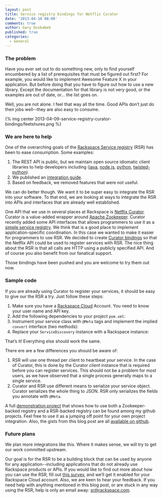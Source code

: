 ```yaml
---
layout: post
title: Service registry bindings for Netflix Curator
date: '2013-04-10 08:00'
comments: true
author: Gary Dusbabek
published: true
categories:
  - General
---
```


### The problem

Have you ever set out to do something new, only to find yourself encumbered by a list of prerequisites that
must be figured out first?  For example, you would like to implement Awesome Feature X in your application.
But before doing that you have to figure out how to use a new library.  Except the documentation for that
library is not very good, or the examples are out of date, or... the list goes on.

<!-- more -->

Well, you are not alone. I feel that way all the time.  Good APIs don’t just do their jobs well--they are
also easy to consume.

{% img center 2013-04-09-service-registry-curator-bindings/feetshures.png %}

### We are here to help

One of the overarching goals of the [Rackspace Service registry](https://dfw.registry.api.rackspacecloud.com/)
(RSR) has been to ease consumption.  Some examples:

1. The REST API is public, but we maintain open source idiomatic client libraries to help developers including
   ([java](https://github.com/racker/java-service-registry-client),
   [node.js](https://github.com/racker/node-service-registry-client),
   [python](https://github.com/racker/python-service-registry-client),
   [twisted-python](https://github.com/racker/python-twisted-service-registry-client)).
2. We published an [integration guide](http://docs.rackspace.com/rsr/api/v1.0/sr-devguide/content/integration-instructions.html).
3. Based on feedback, we removed features that were not useful.

We can do better though.  We want it to be super easy to integrate the RSR into your software.
To that end, we are looking at ways to integrate the RSR into APIs and interfaces that are already
well established.

One API that we use in several places at Rackspace is
[Netflix Curator](https://github.com/netflix/curator).  Curator is a value-added wrapper around
[Apache Zookeeper](http://zookeeper.apache.org/).  Curator recently added some API interfaces that allows programmers
to use it as a [simple service registry](https://github.com/Netflix/curator/wiki/Service-Discovery).  We think that
is a good place to implement application-specific coordination.  In this case we wanted to make it easier for
programmers to use RSR.  We decided to create
[Curator bindings](https://github.com/racker/java-service-registry-client/pull/20) so that the Netflix API could be
used to register services with RSR.  The nice thing about the RSR
is that all calls are HTTP using a publicly specified API.  And of course you also benefit from our fanatical support.

Those bindings have been pushed and you are welcome to try them out now.

### Sample code

If you are already using Curator to register your services, it should be easy to give our the RSR a try.
Just follow these steps:


1. Make sure you have a [Rackspace Cloud](http://www.rackspace.com/cloud/) Account.  You need to know your user
   name and API key.
2. Add the following dependencies to your project <code>pom.xml</code>:
   <script src="https://gist.github.com/gdusbabek/5338824.js?file=pom_snippet.xml" type="text/javascript"></script>
3. Instrument your service class with <code>@Meta</code> tags and implement the implied <code>convert</code> interface
   (two methods):
   <script src="https://gist.github.com/gdusbabek/5338824.js?file=service_class_0.java" type="text/javascript"></script>
4. Replace your <code>ServiceDiscovery</code> instance with a Rackspace instance:
   <script src="https://gist.github.com/gdusbabek/5338824.js?file=rsr_discovery_build.java" type="text/javascript"></script>

That’s it!  Everything else should work the same.

There ere are a few differences you should be aware of:

1.  RSR will use one thread per client to heartbeat your service.  In the case of Curator, this is done by the
    Curator client instance that is required before you can register services.  This should not be a problem for
    most users, as we have observed that a single process generally maps to a single service.
2.  Curator and RSR use different means to serialize your service object.  Curator serializes the whole thing to
    JSON.  RSR only serializes the fields you annotate with <code>@Meta</code>.

A full [demonstration project](https://github.com/gdusbabek/rsr_curator) that shows how to use both a Zookeeper-backed
registry and a RSR-backed registry can be found among my github projects.  Feel free to use it as a jumping off point
for your own project integration.  Also, the gists from this blog post are all
[available on github](https://gist.github.com/gdusbabek/5338824).

### Future plans

We plan more integrations like this.  Where it makes sense, we will try to get our work committed upstream.

Our goal is for the RSR to be a building block that can be used by anyone for any application--including
applications that do not already use Rackspace products or APIs.  If you would like to find out more about how you can
use the RSR, fill out [this survey](https://surveys.rackspace.com/Survey.aspx?s=f3d6e51580ab4510a564487fafdafdfd),
and we’ll get it enabled for your Rackspace Cloud account.  Also, we are keen to hear your feedback.  If you need help
with anything mentioned in this blog post, or are stuck in any way using the RSR, help is only an email
away: [sr@rackspace.com](mailto://sr@rackspace.com).

